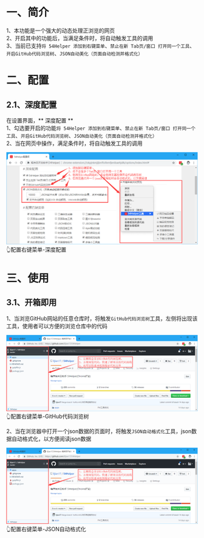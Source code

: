 # 一、简介
1、本功能是一个强大的动态处理正浏览的网页  
2、开启其中的功能后，当满足条件时，将自动触发工具的调用  
3、当前已支持`将 54Helper 添加到右键菜单`、`禁止在新 Tab页/窗口 打开同一个工具`、`开启GitHub代码浏览树`、`JSON自动美化（页面自动检测并格式化）`  

# 二、配置
## 2.1、深度配置  
在设置界面，** 深度配置 **  
1、勾选要开启的功能`将 54Helper 添加到右键菜单`、`禁止在新 Tab页/窗口 打开同一个工具`、`开启GitHub代码浏览树`、`JSON自动美化（页面自动检测并格式化）`  
2、当在网页中操作，满足条件时，将自动触发工具的调用  

![配置右键菜单-深度配置](../img/depth-config-1.png)
👆配置右键菜单-深度配置

# 三、使用
## 3.1、开箱即用
1、当浏览GitHub网站的任意仓库时，将触发`GitHub代码浏览树`工具，左侧将出现该工具，使用者可以方便的浏览仓库中的代码  

![配置右键菜单-GitHub代码浏览树](../img/depth-config-2.png)
👆配置右键菜单-GitHub代码浏览树

2、当在浏览器中打开一个json数据的页面时，将触发`JSON自动格式化`工具，json数据自动格式化，以方便阅读json数据  

![配置右键菜单-JSON自动格式化](../img/depth-config-2.png)
👆配置右键菜单-JSON自动格式化
